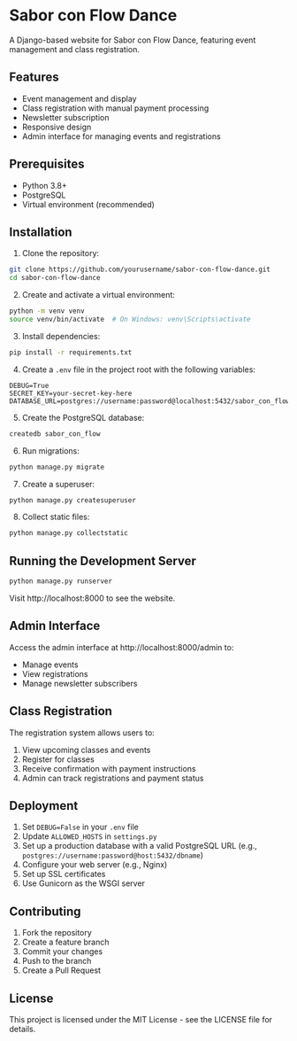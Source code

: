 # Sabor con Flow Dance

A Django-based website for Sabor con Flow Dance, featuring event management and class registration.

## Features

- Event management and display
- Class registration with manual payment processing
- Newsletter subscription
- Responsive design
- Admin interface for managing events and registrations

## Prerequisites

- Python 3.8+
- PostgreSQL
- Virtual environment (recommended)

## Installation

1. Clone the repository:
```bash
git clone https://github.com/yourusername/sabor-con-flow-dance.git
cd sabor-con-flow-dance
```

2. Create and activate a virtual environment:
```bash
python -m venv venv
source venv/bin/activate  # On Windows: venv\Scripts\activate
```

3. Install dependencies:
```bash
pip install -r requirements.txt
```

4. Create a `.env` file in the project root with the following variables:
```
DEBUG=True
SECRET_KEY=your-secret-key-here
DATABASE_URL=postgres://username:password@localhost:5432/sabor_con_flow
```

5. Create the PostgreSQL database:
```bash
createdb sabor_con_flow
```

6. Run migrations:
```bash
python manage.py migrate
```

7. Create a superuser:
```bash
python manage.py createsuperuser
```

8. Collect static files:
```bash
python manage.py collectstatic
```

## Running the Development Server

```bash
python manage.py runserver
```

Visit http://localhost:8000 to see the website.

## Admin Interface

Access the admin interface at http://localhost:8000/admin to:
- Manage events
- View registrations
- Manage newsletter subscribers

## Class Registration

The registration system allows users to:
1. View upcoming classes and events
2. Register for classes
3. Receive confirmation with payment instructions
4. Admin can track registrations and payment status

## Deployment

1. Set `DEBUG=False` in your `.env` file
2. Update `ALLOWED_HOSTS` in `settings.py`
3. Set up a production database with a valid PostgreSQL URL (e.g., `postgres://username:password@host:5432/dbname`)
4. Configure your web server (e.g., Nginx)
5. Set up SSL certificates
6. Use Gunicorn as the WSGI server

## Contributing

1. Fork the repository
2. Create a feature branch
3. Commit your changes
4. Push to the branch
5. Create a Pull Request

## License

This project is licensed under the MIT License - see the LICENSE file for details.
